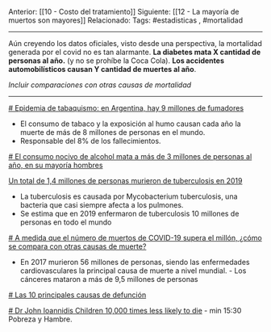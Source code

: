 Anterior: [[10 - Costo del tratamiento]]
Siguiente: [[12 - La mayoría de muertos son mayores]]
Relacionado:
Tags: #estadisticas , #mortalidad

--------------------------------------------------------------

Aún creyendo los datos oficiales, visto desde una perspectiva, la mortalidad generada por el covid no es tan alarmante. **La diabetes mata X cantidad de personas al año.** (y no se prohíbe la Coca Cola). **Los accidentes automobilísticos causan Y cantidad de muertes al año**. 

*Incluir comparaciones con otras causas de mortalidad*

----------------------------------------------------------------------

[# Epidemia de tabaquismo: en Argentina, hay 9 millones de fumadores](https://www.caeme.org.ar/epidemia-de-tabaquismo-en-argentina-hay-9-millones-de-fumadores/#:~:text=El%20consumo%20de%20tabaco,fumadores%20expuestos%20al%20humo%20ajeno)
   - El consumo de tabaco y la exposición al humo causan cada año la muerte de más de 8 millones de personas en el mundo.
   -  Responsable del 8% de los fallecimientos.

[# El consumo nocivo de alcohol mata a más de 3 millones de personas al año, en su mayoría hombres](https://www.who.int/es/news/item/21-09-2018-harmful-use-of-alcohol-kills-more-than-3-million-people-each-year--most-of-them-men)

[Un total de 1,4 millones de personas murieron de tuberculosis en 2019](https://www.who.int/es/news-room/fact-sheets/detail/tuberculosis)
   - La tuberculosis es causada por Mycobacterium tuberculosis, una bacteria que casi siempre afecta a los pulmones.
   -  Se estima que en 2019 enfermaron de tuberculosis 10 millones de personas en todo el mundo

[# A medida que el número de muertos de COVID-19 supera el millón, ¿cómo se compara con otras causas de muerte?](https://es.weforum.org/agenda/2020/09/a-medida-que-el-numero-de-muertos-de-covid-19-supera-el-millon-como-se-compara-con-otras-causas-de-muerte/)
   -   En 2017 murieron 56 millones de personas, siendo las enfermedades cardiovasculares la principal causa de muerte a nivel mundial.
     - Los cánceres mataron a más de 9,5 millones de personas


[# Las 10 principales causas de defunción](https://www.who.int/es/news-room/fact-sheets/detail/the-top-10-causes-of-death)
     
	 
[# Dr John Ioannidis Children 10,000 times less likely to die](https://odysee.com/@NJRE:f/JohnIoannidisSalzburg:f)
	-	min 15:30 Pobreza y Hambre.